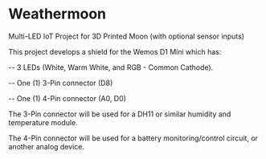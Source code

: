 # Weathermoon
Multi-LED IoT Project for 3D Printed Moon (with optional sensor inputs)

This project develops a shield for the Wemos D1 Mini which has:

 -- 3 LEDs (White, Warm White, and RGB - Common Cathode).

 -- One (1) 3-Pin connector (D8)
 
 -- One (1) 4-Pin connector (A0, D0)
 
 
The 3-Pin connector will be used for a DH11 or similar humidity and temperature module. 

The 4-Pin connector will be used for a battery monitoring/control circuit, or another analog device. 
